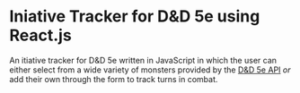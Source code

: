 # Iniative Tracker for D&D 5e using React.js

An itiative tracker for D&D 5e written in JavaScript in which the user can either select from a wide variety of monsters provided by the [D&D 5e API](https://www.dnd5eapi.co/) _or_ add their own through the form to track turns in combat.
